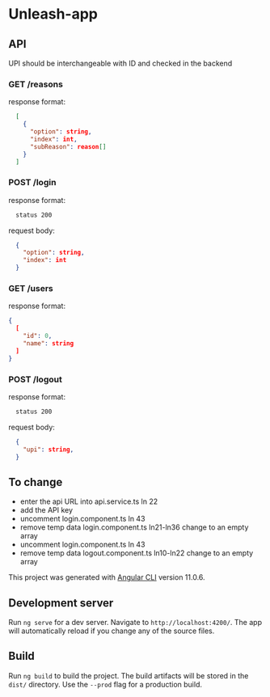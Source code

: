 # Unleash-app

## API

UPI should be interchangeable with ID and checked in the backend

### GET /reasons

response format:

```json
  [
    {
      "option": string,
      "index": int,
      "subReason": reason[]
    }
  ]
```

### POST /login

response format:

```bash
  status 200
```

request body:

```json
  {
    "option": string,
    "index": int
  }
```

### GET /users

response format:

```json
{
  [
    "id": 0,
    "name": string
  ]
}
```

### POST /logout

response format:

```bash
  status 200
```

request body:

```json
  {
    "upi": string,
  }
```

## To change

- enter the api URL into api.service.ts ln 22
- add the API key
- uncomment login.component.ts ln 43
- remove temp data login.component.ts ln21-ln36 change to an empty array
- uncomment login.component.ts ln 43
- remove temp data logout.component.ts ln10-ln22 change to an empty array

This project was generated with [Angular CLI](https://github.com/angular/angular-cli) version 11.0.6.

## Development server

Run `ng serve` for a dev server. Navigate to `http://localhost:4200/`. The app will automatically reload if you change any of the source files.

## Build

Run `ng build` to build the project. The build artifacts will be stored in the `dist/` directory. Use the `--prod` flag for a production build.
